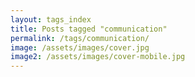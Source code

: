 ```yaml
---
layout: tags_index
title: Posts tagged "communication"
permalink: /tags/communication/
image: /assets/images/cover.jpg
image2: /assets/images/cover-mobile.jpg
---
```

